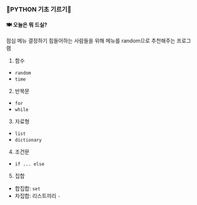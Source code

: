 ### 🦁PYTHON 기초 기르기🦁

#### 🍽 오늘은 뭐 드실?
점심 메뉴 결정하기 힘들어하는 사람들을 위해 메뉴를 random으로 추천해주는 프로그램
1. 함수
- `random`
- `time`

2. 반복문
- `for`
- `while`

3. 자료형
- `list`
- `dictionary`

4. 조건문
- `if ... else`

5. 집합
- 합집합: `set`
- 차집합: 리스트끼리 `-`